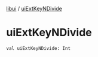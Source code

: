 [libui](index.md) / [uiExtKeyNDivide](./ui-ext-key-n-divide.md)

# uiExtKeyNDivide

`val uiExtKeyNDivide: Int`